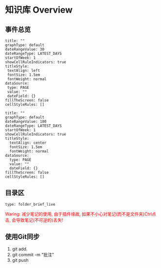 # 知识库 Overview
## 事件总览
 ```contributionGraph
title: ""
graphType: default
dateRangeValue: 30
dateRangeType: LATEST_DAYS
startOfWeek: 1
showCellRuleIndicators: true
titleStyle:
  textAlign: left
  fontSize: 1.5em
  fontWeight: normal
dataSource:
  type: PAGE
  value: ""
  dateField: {}
fillTheScreen: false
cellStyleRules: []

```
```contributionGraph
title: ""
graphType: default
dateRangeValue: 180
dateRangeType: LATEST_DAYS
startOfWeek: 1
showCellRuleIndicators: true
titleStyle:
  textAlign: center
  fontSize: 1.5em
  fontWeight: normal
dataSource:
  type: PAGE
  value: ""
  dateField: {}
fillTheScreen: false
cellStyleRules: []

```
## 目录区
```ccard
type: folder_brief_live
```

<font color="#ff0000">Waring: </font>
<font color="#ff0000">减少笔记的使用, 由于插件缘故, 如果不小心对笔记(而不是文件夹)Ctrl点击, 会导致笔记(不可逆的)丢失!</font>

## 使用Git同步
1. git add.
2. git commit -m "批注"
3. git push
